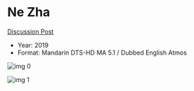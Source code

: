 # Ne Zha

[Discussion Post](https://www.avsforum.com/threads/bass-eq-for-filtered-movies.2995212/post-59343640)

* Year: 2019
* Format: Mandarin DTS-HD MA 5.1 / Dubbed English Atmos

![img 0](https://i.imgur.com/pggODfj.jpg)

![img 1](https://i.imgur.com/YLsbO0d.png)

